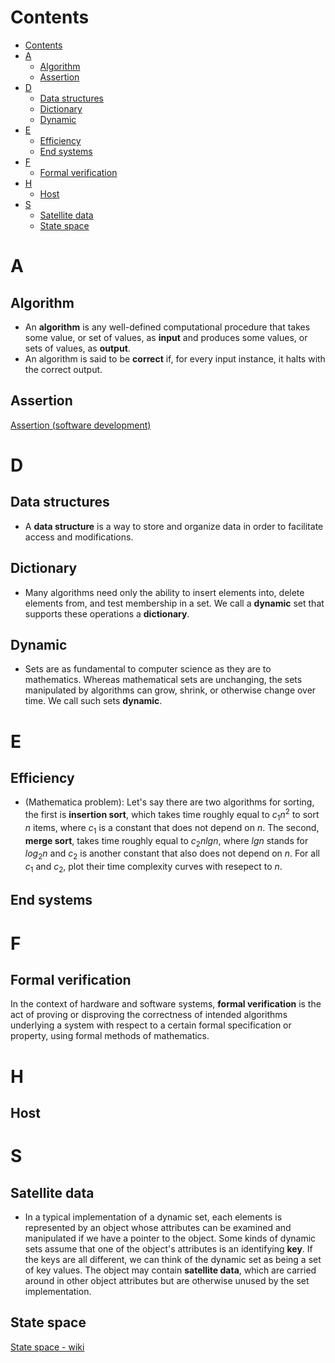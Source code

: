 # Contents
- [Contents](#contents)
- [A](#a)
  - [Algorithm](#algorithm)
  - [Assertion](#assertion)
- [D](#d)
  - [Data structures](#data-structures)
  - [Dictionary](#dictionary)
  - [Dynamic](#dynamic)
- [E](#e)
  - [Efficiency](#efficiency)
  - [End systems](#end-systems)
- [F](#f)
  - [Formal verification](#formal-verification)
- [H](#h)
  - [Host](#host)
- [S](#s)
  - [Satellite data](#satellite-data)
  - [State space](#state-space)
# A
## Algorithm
- An **algorithm** is any well-defined computational procedure that takes some value, or set of values, as **input** and produces some values, or sets of values, as **output**.
- An algorithm is said to be **correct** if, for every input instance, it halts with the correct output.

## Assertion
[Assertion (software development)](https://en.wikipedia.org/wiki/Assertion_(software_development))

# D
## Data structures
- A **data structure** is a way to store and organize data in order to facilitate access and modifications.

## Dictionary
- Many algorithms need only the ability to insert elements into, delete elements from, and test membership in a set. We call a **dynamic** set that supports these operations a **dictionary**.

## Dynamic
- Sets are as fundamental to computer science as they are to mathematics. Whereas mathematical sets are unchanging, the sets manipulated by algorithms can grow, shrink, or otherwise change over time. We call such sets **dynamic**.

# E
## Efficiency
- \(Mathematica problem\): Let's say there are two algorithms for sorting, the first is **insertion sort**, which takes time roughly equal to $c_1 n^2$ to sort $n$ items, where $c_1$ is a constant that does not depend on $n$. The second, **merge sort**, takes time roughly equal to $c_2 n lgn$, where $lgn$ stands for ${log}_2 n$ and $c_2$ is another constant that also does not depend on $n$. For all $c_1$ and $c_2$, plot their time complexity curves with resepect to $n$.
## End systems

# F
## Formal verification
In the context of hardware and software systems, **formal verification** is the act of proving or disproving the correctness of intended algorithms underlying a system with respect to a certain formal specification or property, using formal methods of mathematics. 

# H
## Host

# S
## Satellite data
- In a typical implementation of a dynamic set, each elements is represented by an object whose attributes can be examined and manipulated if we have a pointer to the object. Some kinds of dynamic  sets assume that one of the object's attributes is an identifying **key**. If the keys are all different, we can think of the dynamic set as being a set of key values. The object may contain **satellite data**, which are carried around in other object attributes but are otherwise unused by the set implementation.
## State space
[State space - wiki](https://en.wikipedia.org/wiki/State_space)